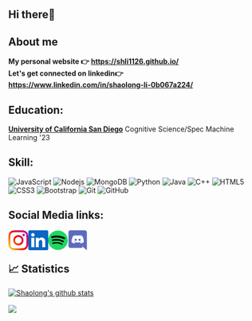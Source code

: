 ## Hi there👋


About me 
----
**My personal website :point_right: https://shli1126.github.io/** 
<br>
**Let's get connected on linkedin:point_right: https://www.linkedin.com/in/shaolong-li-0b067a224/**


Education:
-----
[**University of California San Diego**][ur] Cognitive Science/Spec Machine Learning '23  


[ur]: https://ucsd.edu/


Skill:
-----
![JavaScript](https://img.shields.io/badge/-JavaScript-black?style=flat-square&logo=javascript)
![Nodejs](https://img.shields.io/badge/-Nodejs-black?style=flat-square&logo=Node.js)
![MongoDB](https://img.shields.io/badge/-MongoDB-black?style=flat-square&logo=mongodb)
![Python](https://img.shields.io/badge/-Python-black?style=flat-square&logo=Python)
![Java](https://img.shields.io/badge/-java-E34A86?style=flat-square&logo=java)
![C++](https://img.shields.io/badge/-C++-00599C?style=flat-square&logo=c)
![HTML5](https://img.shields.io/badge/-HTML5-E34F26?style=flat-square&logo=html5&logoColor=white)
![CSS3](https://img.shields.io/badge/-CSS3-1572B6?style=flat-square&logo=css3)
![Bootstrap](https://img.shields.io/badge/-Bootstrap-563D7C?style=flat-square&logo=bootstrap)
![Git](https://img.shields.io/badge/-Git-black?style=flat-square&logo=git)
![GitHub](https://img.shields.io/badge/-GitHub-181717?style=flat-square&logo=github)
<br>


## Social Media links: 
<a href="https://instagram.com/shli_rili?igshid=YmMyMTA2M2Y=">
    <img height="40" align="left" alt="Instagram" src="img/icons/instagram.png" />
</a>

<a href="https://www.linkedin.com/in/shaolong-li-0b067a224/">
    <img height="40" align="left" alt="LinkedIn" src="img/icons/linkedin.png" />
</a>

<a href="https://open.spotify.com/user/epydajeacbzx3j99t1m064r08?si=e598ab36e99543bd">
    <img height="40" align="left" alt="Instagram" src="img/icons/spotify.png" />
</a>

<a href="https://discordapp.com/users/728440690765463554">
    <img height="40" align="left" alt="Instagram" src="img/icons/discord.png" />
</a>

<br />
<br />



## &#x1f4c8; Statistics

<a href="https://github.com/shli1126/github-readme-stats"><img align="center" src="https://github-readme-stats-git-masterrstaa-rickstaa.vercel.app/api?username=shli1126&show_icons=true&include_all_commits=true&theme=tokyonight&hide_border=true" alt="Shaolong's github stats" /></a> 

<a href="https://github.com/shli1126/github-readme-stats"><img align="center" src="https://github-readme-stats-git-masterrstaa-rickstaa.vercel.app/api/top-langs/?username=shli1126&layout=compact&theme=tokyonight&hide_border=true" /></a> 

